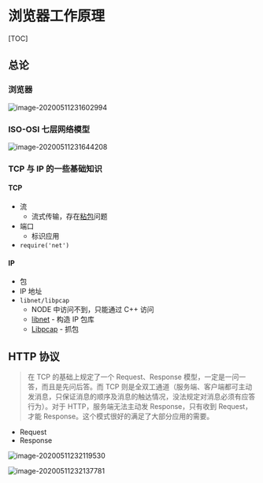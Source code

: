 # 浏览器工作原理



[TOC]



## 总论

### 浏览器

![image-20200511231602994](https://tva1.sinaimg.cn/large/007S8ZIlgy1geox3lony2j31z80gu41t.jpg)



### ISO-OSI 七层网络模型

![image-20200511231644208](https://tva1.sinaimg.cn/large/007S8ZIlgy1geox4bg9tfj31r20u0wiy.jpg)

### TCP 与 IP 的一些基础知识

#### TCP

* 流
  * 流式传输，存在[粘包](https://www.zhihu.com/question/20210025)问题
* 端口 
  * 标识应用
* `require('net')`

#### IP

* 包
* IP 地址
* `libnet/libpcap`
  * NODE 中访问不到，只能通过 C++ 访问
  * [libnet](https://baike.baidu.com/item/libnet/1589792?fr=aladdin) - 构造 IP 包库
  * [Libpcap](https://baike.baidu.com/item/libpcap) - 抓包

## HTTP 协议

> 在 TCP 的基础上规定了一个 Request、Response 模型，一定是一问一答，而且是先问后答。而 TCP 则是全双工通道（服务端、客户端都可主动发消息，只保证消息的顺序及消息的触达情况，没法规定对消息必须有应答行为）。对于 HTTP，服务端无法主动发 Response，只有收到 Request，才能 Response。这个模式很好的满足了大部分应用的需要。

* Request
* Response

![image-20200511232119530](https://tva1.sinaimg.cn/large/007S8ZIlgy1geox933fspj31140bymyc.jpg)

![image-20200511232137781](https://tva1.sinaimg.cn/large/007S8ZIlgy1geox9efa39j30xk0jm40m.jpg)

